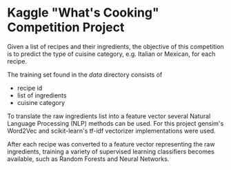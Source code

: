 # Kaggle "What's Cooking" Competition Project

Given a list of recipes and their ingredients, the objective of this competition
is to predict the type of cuisine category, e.g. Italian or Mexican, for each recipe.

The training set found in the *data* directory consists of
- recipe id
- list of ingredients
- cuisine category

To translate the raw ingredients list into a feature vector several
Natural Language Processing (NLP) methods can be used. For this project
gensim's Word2Vec and scikit-learn's tf-idf vectorizer implementations were used.

After each recipe was converted to a feature vector representing the raw ingredients,
training a variety of supervised learning classifiers becomes available, such as
Random Forests and Neural Networks.
